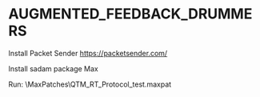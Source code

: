 # AUGMENTED_FEEDBACK_DRUMMERS

Install Packet Sender https://packetsender.com/

Install sadam package Max

Run: \MaxPatches\QTM_RT_Protocol_test.maxpat

